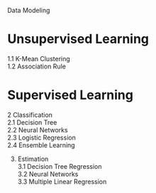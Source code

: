 Data Modeling
# Unsupervised Learning  
1.1 K-Mean Clustering  
1.2 Association Rule  

# Supervised Learning  
2 Classification  
2.1 Decision Tree  
2.2 Neural Networks  
2.3 Logistic Regression  
2.4 Ensemble Learning  
   
3. Estimation  
3.1 Decision Tree Regression  
3.2 Neural Networks  
3.3 Multiple Linear Regression  
